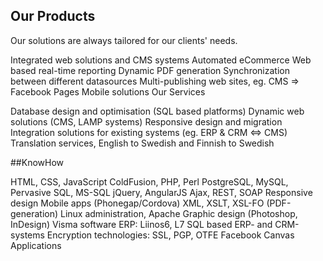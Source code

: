 ## Our Products

Our solutions are always tailored for our clients' needs.

Integrated web solutions and CMS systems
Automated eCommerce
Web based real-time reporting
Dynamic PDF generation
Synchronization between different datasources
Multi-publishing web sites, eg. CMS ⇒ Facebook Pages
Mobile solutions
Our Services

Database design and optimisation (SQL based platforms)
Dynamic web solutions (CMS, LAMP systems)
Responsive design and migration
Integration solutions for existing systems (eg. ERP & CRM ⇔ CMS)
Translation services, English to Swedish and Finnish to Swedish

##KnowHow

HTML, CSS, JavaScript
ColdFusion, PHP, Perl
PostgreSQL, MySQL, Pervasive SQL, MS-SQL
jQuery, AngularJS
Ajax, REST, SOAP
Responsive design
Mobile apps (Phonegap/Cordova)
XML, XSLT, XSL-FO (PDF-generation)
Linux administration, Apache
Graphic design (Photoshop, InDesign)
Visma software ERP: Liinos6, L7
SQL based ERP- and CRM-systems
Encryption technologies: SSL, PGP, OTFE
Facebook Canvas Applications
